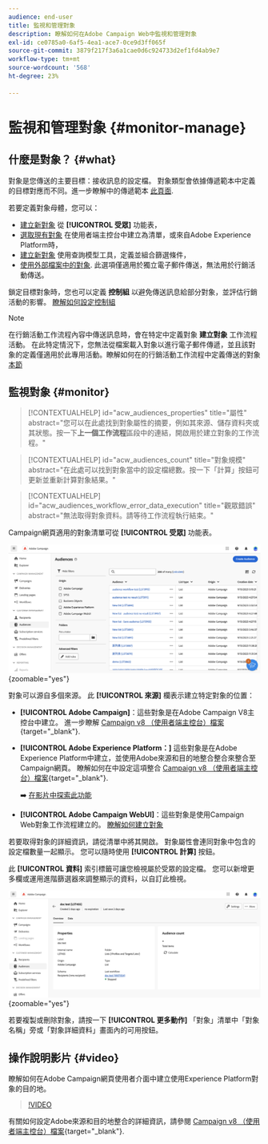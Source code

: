 ```yaml
---
audience: end-user
title: 監視和管理對象
description: 瞭解如何在Adobe Campaign Web中監視和管理對象
exl-id: ce0785a0-6af5-4ea1-ace7-0ce9d3ff065f
source-git-commit: 3879f217f3a6a1cae0d6c924733d2ef1fd4ab9e7
workflow-type: tm+mt
source-wordcount: '568'
ht-degree: 23%

---
```


# 監視和管理對象 {#monitor-manage}

## 什麼是對象？ {#what}

對象是您傳送的主要目標：接收訊息的設定檔。 對象類型會依據傳遞範本中定義的目標對應而不同。進一步瞭解中的傳遞範本 [此頁面](../msg/delivery-template.md).

若要定義對象母體，您可以：

* [建立新對象](create-audience.md) 從 **[!UICONTROL 受眾]** 功能表，
* [選取現有對象](add-audience.md) 在使用者端主控台中建立為清單，或來自Adobe Experience Platform時，
* [建立新對象](../query/query-modeler-overview.md) 使用查詢模型工具，定義並組合篩選條件，
* [使用外部檔案中的對象](file-audience.md). 此選項僅適用於獨立電子郵件傳送，無法用於行銷活動傳送。

鎖定目標對象時，您也可以定義 **控制組** 以避免傳送訊息給部分對象，並評估行銷活動的影響。 [瞭解如何設定控制組](control-group.md)

>[!NOTE]
>
>在行銷活動工作流程內容中傳送訊息時，會在特定中定義對象 **建立對象** 工作流程活動。 在此特定情況下，您無法從檔案載入對象以進行電子郵件傳遞，並且該對象的定義僅適用於此專用活動。瞭解如何在的行銷活動工作流程中定義傳送的對象 [本節](../workflows/activities/build-audience.md)

## 監視對象 {#monitor}

>[!CONTEXTUALHELP]
>id="acw_audiences_properties"
>title="屬性"
>abstract="您可以在此處找到對象屬性的摘要，例如其來源、儲存資料夾或其狀態。按一下&#x200B;**上一個工作流程**&#x200B;區段中的連結，開啟用於建立對象的工作流程。"

>[!CONTEXTUALHELP]
>id="acw_audiences_count"
>title="對象規模"
>abstract="在此處可以找到對象當中的設定檔總數。按一下「計算」按鈕可更新並重新計算對象結果。"

>[!CONTEXTUALHELP]
>id="acw_audiences_workflow_error_data_execution"
>title="觀眾錯誤"
>abstract="無法取得對象資料。請等待工作流程執行結束。"

Campaign網頁適用的對象清單可從 **[!UICONTROL 受眾]** 功能表。

![](assets/audiences-list.png){zoomable=&quot;yes&quot;}

對象可以源自多個來源。 此 **[!UICONTROL 來源]** 欄表示建立特定對象的位置：

* **[!UICONTROL Adobe Campaign]**：這些對象是在Adobe Campaign V8主控台中建立。 進一步瞭解 [Campaign v8 （使用者端主控台）檔案](https://experienceleague.adobe.com/docs/campaign/campaign-v8/audience/create-audiences/create-audiences.html){target="_blank"}.

* **[!UICONTROL Adobe Experience Platform：]** 這些對象是在Adobe Experience Platform中建立，並使用Adobe來源和目的地整合整合來整合至Campaign網頁。 瞭解如何在中設定這項整合 [Campaign v8 （使用者端主控台）檔案](https://experienceleague.adobe.com/docs/campaign/campaign-v8/connect/ac-aep/ac-aep.html){target="_blank"}.

  ➡️ [在影片中探索此功能](#video)

* **[!UICONTROL Adobe Campaign WebUI]**：這些對象是使用Campaign Web對象工作流程建立的。 [瞭解如何建立對象](create-audience.md)

若要取得對象的詳細資訊，請從清單中將其開啟。 對象屬性會連同對象中包含的設定檔數量一起顯示。 您可以隨時使用 **[!UICONTROL 計算]** 按鈕。

此 **[!UICONTROL 資料]** 索引標籤可讓您檢視屬於受眾的設定檔。 您可以新增更多欄或運用進階篩選器來調整顯示的資料，以自訂此檢視。

![](assets/audiences-details.png){zoomable=&quot;yes&quot;}

若要複製或刪除對象，請按一下 **[!UICONTROL 更多動作]** 「對象」清單中「對象名稱」旁或「對象詳細資料」畫面內的可用按鈕。

## 操作說明影片 {#video}

瞭解如何在Adobe Campaign網頁使用者介面中建立使用Experience Platform對象的目的地。

>[!VIDEO](https://video.tv.adobe.com/v/3427635?quality=12)

有關如何設定Adobe來源和目的地整合的詳細資訊，請參閱 [Campaign v8 （使用者端主控台）檔案](https://experienceleague.adobe.com/docs/campaign/campaign-v8/connect/ac-aep/ac-aep.html){target="_blank"}.
